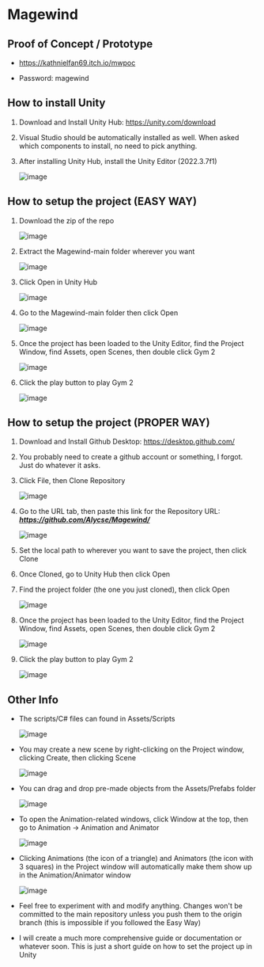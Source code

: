 # Magewind

## Proof of Concept / Prototype

- https://kathnielfan69.itch.io/mwpoc

- Password: magewind

## How to install Unity
 
1) Download and Install Unity Hub: https://unity.com/download

2) Visual Studio should be automatically installed as well. When asked which components to install, no need to pick anything.
   
3) After installing Unity Hub, install the Unity Editor (2022.3.7f1)
   
   ![image](https://github.com/Alycse/Magewind/assets/13681507/c94dbb76-cc91-4b56-b254-11f60cbb8dd2)

## How to setup the project (EASY WAY)

1) Download the zip of the repo

   ![image](https://github.com/Alycse/Magewind/assets/13681507/36c12c60-174a-45b1-855e-7cfd4584938e)

2) Extract the Magewind-main folder wherever you want

   ![image](https://github.com/Alycse/Magewind/assets/13681507/2ad675b7-e459-48b7-abd8-6aef36670b6a)

3) Click Open in Unity Hub

   ![image](https://github.com/Alycse/Magewind/assets/13681507/417270cd-1cb0-43fb-bff5-201909ef4b98)

4) Go to the Magewind-main folder then click Open

   ![image](https://github.com/Alycse/Magewind/assets/13681507/4840ef12-47c3-4da2-8641-b6791faa6776)

5) Once the project has been loaded to the Unity Editor, find the Project Window, find Assets, open Scenes, then double click Gym 2

   ![image](https://github.com/Alycse/Magewind/assets/13681507/5407b593-1e2e-4998-9975-1ce2085a97c6)

6) Click the play button to play Gym 2

   ![image](https://github.com/Alycse/Magewind/assets/13681507/1ef77a39-e9f4-4496-8a17-f500f89bbe85)

## How to setup the project (PROPER WAY)

1) Download and Install Github Desktop: https://desktop.github.com/

2) You probably need to create a github account or something, I forgot. Just do whatever it asks.

3) Click File, then Clone Repository

   ![image](https://github.com/Alycse/Magewind/assets/13681507/2b82fc02-f239-4d43-9036-31bbf794758b)

4) Go to the URL tab, then paste this link for the Repository URL: ***https://github.com/Alycse/Magewind/***

   ![image](https://github.com/Alycse/Magewind/assets/13681507/d87b951c-8707-4b67-8397-1d6a85460f8d)

5) Set the local path to wherever you want to save the project, then click Clone

6) Once Cloned, go to Unity Hub then click Open

7) Find the project folder (the one you just cloned), then click Open

   ![image](https://github.com/Alycse/Magewind/assets/13681507/509297f4-01cb-43da-9ea1-df8d6e12473c)

8) Once the project has been loaded to the Unity Editor, find the Project Window, find Assets, open Scenes, then double click Gym 2

   ![image](https://github.com/Alycse/Magewind/assets/13681507/5407b593-1e2e-4998-9975-1ce2085a97c6)

9) Click the play button to play Gym 2

   ![image](https://github.com/Alycse/Magewind/assets/13681507/1ef77a39-e9f4-4496-8a17-f500f89bbe85)

## Other Info

- The scripts/C# files can found in Assets/Scripts

  ![image](https://github.com/Alycse/Magewind/assets/13681507/a1d37c58-4591-4502-8161-6851ced6375f)

- You may create a new scene by right-clicking on the Project window, clicking Create, then clicking Scene

  ![image](https://github.com/Alycse/Magewind/assets/13681507/80755e84-110f-4407-935a-b65696d4461b)

- You can drag and drop pre-made objects from the Assets/Prefabs folder

  ![image](https://github.com/Alycse/Magewind/assets/13681507/998eded1-f3ea-47c8-a392-5278ffb05f61)

- To open the Animation-related windows, click Window at the top, then go to Animation -> Animation and Animator

  ![image](https://github.com/Alycse/Magewind/assets/13681507/60bf613c-433f-4708-aebe-1aeca8b59758)

- Clicking Animations (the icon of a triangle) and Animators (the icon with 3 squares) in the Project window will automatically make them show up in the Animation/Animator window

  ![image](https://github.com/Alycse/Magewind/assets/13681507/5f29189e-ac72-4d83-a621-59e416334779)

- Feel free to experiment with and modify anything. Changes won't be committed to the main repository unless you push them to the origin branch (this is impossible if you followed the Easy Way)

- I will create a much more comprehensive guide or documentation or whatever soon. This is just a short guide on how to set the project up in Unity

